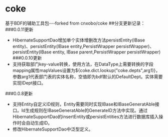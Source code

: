 # coke
基于BDF的辅助工具包---forked from cnxobo/coke
##分支更新记录：
###0.0.11更新
* HibernateSupportDao增加单个实体增删改方法persistEntity(IBase<K> entity)、persistEntity(IBase<K> entity,PersistWrapper persistWrapper)、persistEntity(IBase<K> entity, IBase<K> parent,PersistWrapper persistWrapper)
###0.0.10更新
* 支持获取部门key-value转换，使用方法，在DataType上需要转换的字段mapping属性mapValues设置为${coke.dict.lookup("coke.depts",arg1)}，参数arg1代表部门表的实体名称，空值即为bdf默认的DefaultDept。实体需要实现IDept接口。

###0.0.8更新
* 支持Entity自定义ID规则，Entity需要同时实现IBase和IBaseGeneratAble接口。Id生成规则在IBaseGeneratAble的GenerateID方法中实现。通过HibernateSupportDao的insertEntity或persistEntities方法进行数据库插入操作时会自动生成ID。
* 修改HibernateSupportDao中泛型定义。

